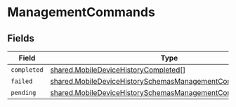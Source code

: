 # ManagementCommands


## Fields

| Field                                                                                                                                      | Type                                                                                                                                       | Required                                                                                                                                   | Description                                                                                                                                |
| ------------------------------------------------------------------------------------------------------------------------------------------ | ------------------------------------------------------------------------------------------------------------------------------------------ | ------------------------------------------------------------------------------------------------------------------------------------------ | ------------------------------------------------------------------------------------------------------------------------------------------ |
| `completed`                                                                                                                                | [shared.MobileDeviceHistoryCompleted](../../models/shared/mobiledevicehistorycompleted.md)[]                                               | :heavy_minus_sign:                                                                                                                         | N/A                                                                                                                                        |
| `failed`                                                                                                                                   | [shared.MobileDeviceHistorySchemasManagementCommandsFailed](../../models/shared/mobiledevicehistoryschemasmanagementcommandsfailed.md)[]   | :heavy_minus_sign:                                                                                                                         | N/A                                                                                                                                        |
| `pending`                                                                                                                                  | [shared.MobileDeviceHistorySchemasManagementCommandsPending](../../models/shared/mobiledevicehistoryschemasmanagementcommandspending.md)[] | :heavy_minus_sign:                                                                                                                         | N/A                                                                                                                                        |